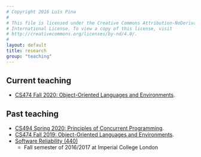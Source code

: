 ```yaml
---
# Copyright 2016 Luís Pina
#
# This file is licensed under the Creative Commons Attribution-NoDerivatives 4.0
# International License. To view a copy of this license, visit
# http://creativecommons.org/licenses/by-nd/4.0/.
#
layout: default
title: research
group: "teaching"
---
```


Current teaching
----------------

* [CS474 Fall 2020:  Object-Oriented Languages and Environments](https://cs474-uic.github.io/cs474-fall2020-site/).

Past teaching
----------------

* [CS494 Spring 2020:  Principles of Concurrent Programming](https://luisggpina.github.io/cs494-s20-site/).
* [CS474 Fall 2019:  Object-Oriented Languages and Environments](https://luisggpina.github.io/cs474-2019-site/).
* [Software Reliability (440)](http://multicore.doc.ic.ac.uk/SoftwareReliability/2016-2017/)
    * Fall semester of 2016/2017 at Imperial College London
